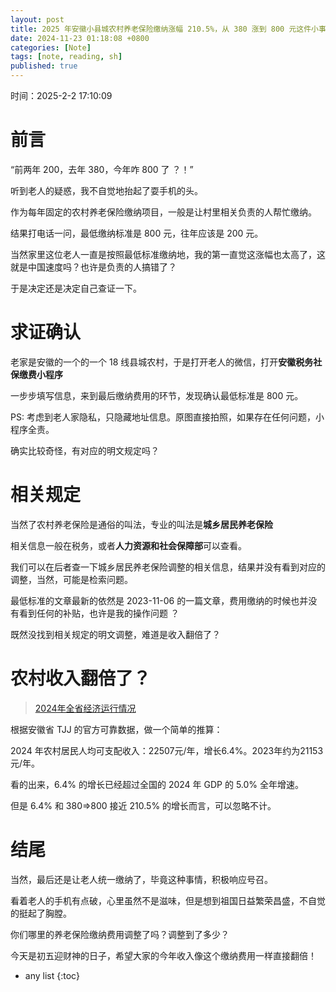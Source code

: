 ```yaml
---
layout: post
title: 2025 年安徽小县城农村养老保险缴纳涨幅 210.5%，从 380 涨到 800 元这件小事
date: 2024-11-23 01:18:08 +0800
categories: [Note]
tags: [note, reading, sh]
published: true
---
```


时间：2025-2-2 17:10:09

# 前言

“前两年 200，去年 380，今年咋 800 了 ？！”

听到老人的疑惑，我不自觉地抬起了耍手机的头。

作为每年固定的农村养老保险缴纳项目，一般是让村里相关负责的人帮忙缴纳。

结果打电话一问，最低缴纳标准是 800 元，往年应该是 200 元。

当然家里这位老人一直是按照最低标准缴纳地，我的第一直觉这涨幅也太高了，这就是中国速度吗？也许是负责的人搞错了？

于是决定还是决定自己查证一下。

# 求证确认

老家是安徽的一个的一个 18 线县城农村，于是打开老人的微信，打开**安徽税务社保缴费小程序**

一步步填写信息，来到最后缴纳费用的环节，发现确认最低标准是 800 元。




PS: 考虑到老人家隐私，只隐藏地址信息。原图直接拍照，如果存在任何问题，小程序全责。

确实比较奇怪，有对应的明文规定吗？

# 相关规定

当然了农村养老保险是通俗的叫法，专业的叫法是**城乡居民养老保险**

相关信息一般在税务，或者**人力资源和社会保障部**可以查看。

我们可以在后者查一下城乡居民养老保险调整的相关信息，结果并没有看到对应的调整，当然，可能是检索问题。

最低标准的文章最新的依然是 2023-11-06 的一篇文章，费用缴纳的时候也并没有看到任何的补贴，也许是我的操作问题 ？

既然没找到相关规定的明文调整，难道是收入翻倍了？

# 农村收入翻倍了？

> [2024年全省经济运行情况](https://tjj.ah.gov.cn/ssah/qwfbjd/qwfb/149798001.html)

根据安徽省 TJJ 的官方可靠数据，做一个简单的推算：

2024 年农村居民人均可支配收入：22507元/年，增长6.4%。2023年约为21153元/年。

看的出来，6.4% 的增长已经超过全国的 2024 年 GDP 的 5.0% 全年增速。

但是 6.4% 和 380=>800 接近 210.5% 的增长而言，可以忽略不计。

# 结尾

当然，最后还是让老人统一缴纳了，毕竟这种事情，积极响应号召。

看着老人的手机有点破，心里虽然不是滋味，但是想到祖国日益繁荣昌盛，不自觉的挺起了胸膛。

你们哪里的养老保险缴纳费用调整了吗？调整到了多少？

今天是初五迎财神的日子，希望大家的今年收入像这个缴纳费用一样直接翻倍！

* any list
{:toc}